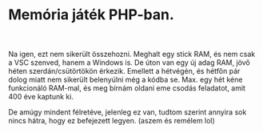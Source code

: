 # Memória játék PHP-ban.
<br>
<br>
Na igen, ezt nem sikerült összehozni. Meghalt egy stick RAM, és nem csak a VSC szenved, hanem a Windows is. De úton van egy új adag RAM, jövő héten szerdán/csütörtökön érkezik. Emellett a hétvégén, és hétfőn pár dolog miatt nem sikerült belenyúlni még a kódba se. Max. egy hét kéne funkcionáló RAM-mal, és meg bírnám oldani eme csodás feladatot, amit 400 éve kaptunk ki.

De amúgy mindent félretéve, jelenleg ez van, tudtom szerint annyira sok nincs hátra, hogy ez befejezett legyen. (aszem és remélem lol)
